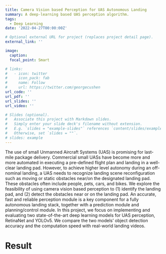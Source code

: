 ```yaml
---
title: Camera Vision based Perception for UAS Autonomous Landing
summary: A deep-learning based UAS perception algorithm.
tags:
  - Deep Learning
date: '2022-04-27T00:00:00Z'

# Optional external URL for project (replaces project detail page).
external_link: ''

image:
  caption: 
  focal_point: Smart

# links:
#   - icon: twitter
#     icon_pack: fab
#     name: Follow
#     url: https://twitter.com/georgecushen
url_code: ''
url_pdf: ''
url_slides: ''
url_video: ''

# Slides (optional).
#   Associate this project with Markdown slides.
#   Simply enter your slide deck's filename without extension.
#   E.g. `slides = "example-slides"` references `content/slides/example-slides.md`.
#   Otherwise, set `slides = ""`.
# slides: example
---
```


The use of small Unmanned Aircraft Systems (UAS) is promising for last-mile package delivery. Commercial small
UASs have become more and more automated in executing a pre-defined flight plan and landing in a well-clear landing
pad. However, to achieve higher level autonomy during an off-nominal landing, a UAS needs to recognize landing scene
reconfiguration such as moving or static obstacles near/on the designated landing pad. These obstacles often include
people, pets, cars, and bikes. We explore the feasibility of using camera vision based perception to (1) identify the
landing pad, and (2) detect the obstacles near or on the landing pad. An accurate, fast and reliable perception module is
a key component for a fully autonomous landing stack, together with a prediction module and planning/control module.
In this project, we focus on implementing and evaluating two state-of-the-art deep learning models for UAS perception,
RetinaNet and YOLOv5. We compare the two models’ object detection accuracy and the computation speed with
real-world landing videos. 

# Result
